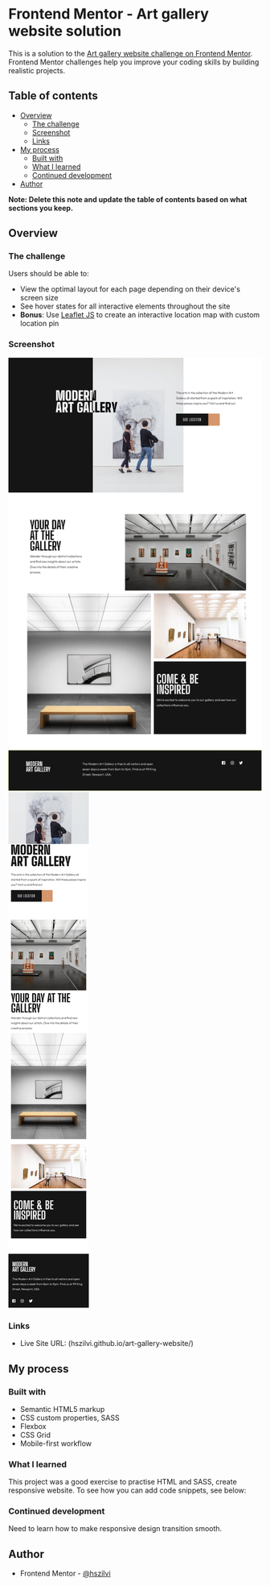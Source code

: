 # Frontend Mentor - Art gallery website solution

This is a solution to the [Art gallery website challenge on Frontend Mentor](https://www.frontendmentor.io/challenges/art-gallery-website-yVdrZlxyA). Frontend Mentor challenges help you improve your coding skills by building realistic projects. 

## Table of contents

- [Overview](#overview)
  - [The challenge](#the-challenge)
  - [Screenshot](#screenshot)
  - [Links](#links)
- [My process](#my-process)
  - [Built with](#built-with)
  - [What I learned](#what-i-learned)
  - [Continued development](#continued-development)
- [Author](#author)


**Note: Delete this note and update the table of contents based on what sections you keep.**

## Overview

### The challenge

Users should be able to:

- View the optimal layout for each page depending on their device's screen size
- See hover states for all interactive elements throughout the site
- **Bonus**: Use [Leaflet JS](https://leafletjs.com/) to create an interactive location map with custom location pin

### Screenshot

![desktop view](./assets/screenshots/desktop_view.png)
![mobile view](./assets/screenshots/mobile_view.png)


### Links

- Live Site URL: (hszilvi.github.io/art-gallery-website/)

## My process

### Built with

- Semantic HTML5 markup
- CSS custom properties, SASS
- Flexbox
- CSS Grid
- Mobile-first workflow

### What I learned

This project was a good exercise to practise HTML and SASS, create responsive website. 
To see how you can add code snippets, see below:

### Continued development

Need to learn how to make responsive design transition smooth. 


## Author

- Frontend Mentor - [@hszilvi](https://www.frontendmentor.io/profile/hszilvi)


